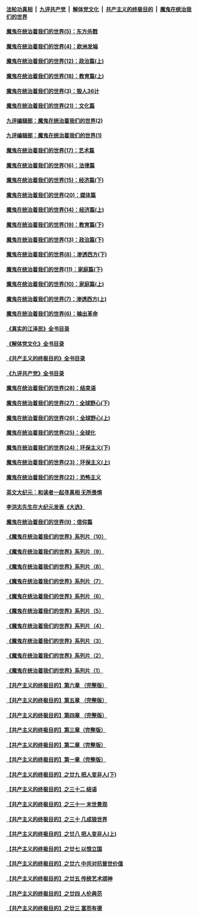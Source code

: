 ####  [法轮功真相](../../../../basic/blob/master/README.md?t=10071231) &nbsp;|&nbsp; [九评共产党](../../../../9ping.md/blob/master/README.md?t=10071231) &nbsp;|&nbsp; [解体党文化](../../../../jtdwh.md/blob/master/README.md?t=10071231)  &nbsp;|&nbsp; [共产主义的终极目的](../../../../gczydzjmd.md/blob/master/README.md?t=10071231) &nbsp;|&nbsp; [魔鬼在统治我们的世界](../../../../mgztzwmdsj.md/blob/master/README.md?t=10071231) 

#### [魔鬼在统治着我们的世界(5)：东方杀戮](../pages/nsc422/n10417707.md?t=10071231) 

#### [魔鬼在统治着我们的世界(4)：欧洲发端](../pages/nsc422/n10414890.md?t=10071231) 

#### [魔鬼在统治着我们的世界(12)：政治篇(上)](../pages/nsc422/n10444576.md?t=10071231) 

#### [魔鬼在统治着我们的世界(18)：教育篇(上)](../pages/nsc422/n10526970.md?t=10071231) 

#### [魔鬼在统治着我们的世界(3)：毁人36计](../pages/nsc422/n10411583.md?t=10071231) 

#### [魔鬼在统治着我们的世界(21)：文化篇](../pages/nsc422/n10597706.md?t=10071231) 

#### [九评编辑部：魔鬼在统治着我们的世界(2)](../pages/nsc422/n10410036.md?t=10071231) 

#### [九评编辑部：魔鬼在统治着我们的世界(1)](../pages/nsc422/n10406825.md?t=10071231) 

#### [魔鬼在统治着我们的世界(17)：艺术篇](../pages/nsc422/n10499093.md?t=10071231) 

#### [魔鬼在统治着我们的世界(16)：法律篇](../pages/nsc422/n10485969.md?t=10071231) 

#### [魔鬼在统治着我们的世界(15)：经济篇(下)](../pages/nsc422/n10469975.md?t=10071231) 

#### [魔鬼在统治着我们的世界(20)：媒体篇](../pages/nsc422/n10586579.md?t=10071231) 

#### [魔鬼在统治着我们的世界(14)：经济篇(上)](../pages/nsc422/n10457370.md?t=10071231) 

#### [魔鬼在统治着我们的世界(19)：教育篇(下)](../pages/nsc422/n10564808.md?t=10071231) 

#### [魔鬼在统治着我们的世界(13)：政治篇(下)](../pages/nsc422/n10448270.md?t=10071231) 

#### [魔鬼在统治着我们的世界(8)：渗透西方(下)](../pages/nsc422/n10429603.md?t=10071231) 

#### [魔鬼在统治着我们的世界(11)：家庭篇(下)](../pages/nsc422/n10440961.md?t=10071231) 

#### [魔鬼在统治着我们的世界(10)：家庭篇(上)](../pages/nsc422/n10435448.md?t=10071231) 

#### [魔鬼在统治着我们的世界(7)：渗透西方(上)](../pages/nsc422/n10426013.md?t=10071231) 

#### [魔鬼在统治着我们的世界(6)：输出革命](../pages/nsc422/n10421536.md?t=10071231) 

#### [《真实的江泽民》全书目录](../pages/nsc422/n13721399.md?t=10071231) 

#### [《解体党文化》全书目录](../pages/nsc422/n13721157.md?t=10071231) 

#### [《共产主义的终极目的》全书目录](../pages/nsc422/n13721048.md?t=10071231) 

#### [《九评共产党》全书目录](../pages/nsc422/n13708085.md?t=10071231) 

#### [魔鬼在统治着我们的世界(28)：结束语](../pages/nsc422/n10936246.md?t=10071231) 

#### [魔鬼在统治着我们的世界(27)：全球野心(下)](../pages/nsc422/n10928319.md?t=10071231) 

#### [魔鬼在统治着我们的世界(26)：全球野心(上)](../pages/nsc422/n10900318.md?t=10071231) 

#### [魔鬼在统治着我们的世界(25)：全球化](../pages/nsc422/n10788205.md?t=10071231) 

#### [魔鬼在统治着我们的世界(24)：环保主义(下)](../pages/nsc422/n10695307.md?t=10071231) 

#### [魔鬼在统治着我们的世界(23)：环保主义(上)](../pages/nsc422/n10688613.md?t=10071231) 

#### [魔鬼在统治着我们的世界(22)：恐怖主义](../pages/nsc422/n10614727.md?t=10071231) 

#### [英文大纪元：和读者一起寻真相 无所畏惧](../pages/nsc422/n12542027.md?t=10071231) 

#### [李洪志先生在大纪元发表《大选》](../pages/nsc422/n12534746.md?t=10071231) 

#### [魔鬼在统治着我们的世界(9)：信仰篇](../pages/nsc422/n10432159.md?t=10071231) 

#### [《魔鬼在统治着我们的世界》系列片（10）](../pages/nsc422/n12292670.md?t=10071231) 

#### [《魔鬼在统治着我们的世界》系列片（9）](../pages/nsc422/n12290859.md?t=10071231) 

#### [《魔鬼在统治着我们的世界》系列片（8）](../pages/nsc422/n12287445.md?t=10071231) 

#### [《魔鬼在统治着我们的世界》系列片（7）](../pages/nsc422/n12283425.md?t=10071231) 

#### [《魔鬼在统治着我们的世界》系列片（6）](../pages/nsc422/n12282314.md?t=10071231) 

#### [《魔鬼在统治着我们的世界》系列片（5）](../pages/nsc422/n12281419.md?t=10071231) 

#### [《魔鬼在统治着我们的世界》系列片（4）](../pages/nsc422/n12274024.md?t=10071231) 

#### [《魔鬼在统治着我们的世界》系列片（3）](../pages/nsc422/n12271322.md?t=10071231) 

#### [《魔鬼在统治着我们的世界》系列片（2）](../pages/nsc422/n12269049.md?t=10071231) 

#### [《魔鬼在统治着我们的世界》系列片（1）](../pages/nsc422/n12267575.md?t=10071231) 

#### [【共产主义的终极目的】第六章 （完整版）](../pages/nsc422/n11428913.md?t=10071231) 

#### [【共产主义的终极目的】第五章 （完整版）](../pages/nsc422/n11428912.md?t=10071231) 

#### [【共产主义的终极目的】第四章 （完整版）](../pages/nsc422/n11428907.md?t=10071231) 

#### [【共产主义的终极目的】第三章（完整版）](../pages/nsc422/n11428848.md?t=10071231) 

#### [【共产主义的终极目的】第二章（完整版）](../pages/nsc422/n11428831.md?t=10071231) 

#### [【共产主义的终极目的】第一章（完整版）](../pages/nsc422/n11417651.md?t=10071231) 

#### [【共产主义的终极目的】之廿九 把人变非人(下)](../pages/nsc422/n11344140.md?t=10071231) 

#### [【共产主义的终极目的】之三十二 结语](../pages/nsc422/n11360535.md?t=10071231) 

#### [【共产主义的终极目的】之三十一 末世景观](../pages/nsc422/n11351129.md?t=10071231) 

#### [【共产主义的终极目的】之三十 几成狼世界](../pages/nsc422/n11348280.md?t=10071231) 

#### [【共产主义的终极目的】之廿八 把人变非人(上)](../pages/nsc422/n11340492.md?t=10071231) 

#### [【共产主义的终极目的】之廿七 以恨立国](../pages/nsc422/n11336944.md?t=10071231) 

#### [【共产主义的终极目的】之廿六 中共对抗普世价值](../pages/nsc422/n11324785.md?t=10071231) 

#### [【共产主义的终极目的】之廿五 传统艺术颂神](../pages/nsc422/n11296396.md?t=10071231) 

#### [【共产主义的终极目的】之廿四 人伦典范](../pages/nsc422/n11296397.md?t=10071231) 

#### [【共产主义的终极目的】之廿三 富而有德](../pages/nsc422/n11283598.md?t=10071231) 

